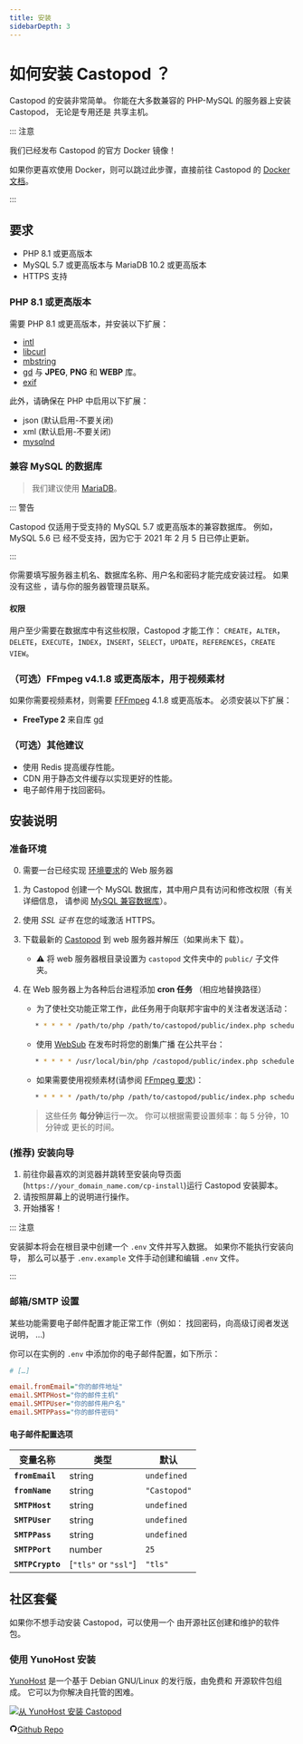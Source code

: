 ```yaml
---
title: 安装
sidebarDepth: 3
---
```


# 如何安装 Castopod ？

Castopod 的安装非常简单。 你能在大多数兼容的 PHP-MySQL 的服务器上安装 Castopod，
无论是专用还是 共享主机。

::: 注意

我们已经发布 Castopod 的官方 Docker 镜像！

如果你更喜欢使用 Docker，则可以跳过此步骤，直接前往 Castopod 的
[Docker 文档](./docker.md)。

:::

## 要求

- PHP 8.1 或更高版本
- MySQL 5.7 或更高版本与 MariaDB 10.2 或更高版本
- HTTPS 支持

### PHP 8.1 或更高版本

需要 PHP 8.1 或更高版本，并安装以下扩展：

- [intl](https://php.net/manual/en/intl.requirements.php)
- [libcurl](https://php.net/manual/en/curl.requirements.php)
- [mbstring](https://php.net/manual/en/mbstring.installation.php)
- [gd](https://www.php.net/manual/en/image.installation.php) 与 **JPEG**,
  **PNG** 和 **WEBP** 库。
- [exif](https://www.php.net/manual/en/exif.installation.php)

此外，请确保在 PHP 中启用以下扩展：

- json (默认启用-不要关闭)
- xml (默认启用-不要关闭)
- [mysqlnd](https://php.net/manual/en/mysqlnd.install.php)

### 兼容 MySQL 的数据库

> 我们建议使用 [MariaDB](https://mariadb.org)。

::: 警告

Castopod 仅适用于受支持的 MySQL 5.7 或更高版本的兼容数据库。 例如，MySQL 5.6 已
经不受支持，因为它于 2021 年 2 月 5 日已停止更新。

:::

你需要填写服务器主机名、数据库名称、用户名和密码才能完成安装过程。 如果没有这些
，请与你的服务器管理员联系。

#### 权限

用户至少需要在数据库中有这些权限，Castopod 才能工作：
`CREATE`，`ALTER`，`DELETE`，`EXECUTE`，`INDEX`，`INSERT`，`SELECT`，`UPDATE`，`REFERENCES`，`CREATE VIEW`。

### （可选）FFmpeg v4.1.8 或更高版本，用于视频素材

如果你需要视频素材，则需要 [FFFmpeg](https://www.ffmpeg.org/) 4.1.8 或更高版本。
必须安装以下扩展：

- **FreeType 2** 来自库
  [gd](https://www.php.net/manual/en/image.installation.php)

### （可选）其他建议

- 使用 Redis 提高缓存性能。
- CDN 用于静态文件缓存以实现更好的性能。
- 电子邮件用于找回密码。

## 安装说明

### 准备环境

0. 需要一台已经实现 [环境要求](#requirements)的 Web 服务器
1. 为 Castopod 创建一个 MySQL 数据库，其中用户具有访问和修改权限（有关详细信息，
   请参阅 [MySQL 兼容数据库](#mysql-compatible-database)）。
2. 使用 _SSL 证书_ 在您的域激活 HTTPS。
3. 下载最新的 [Castopod](https://castopod.org/) 到 web 服务器并解压（如果尚未下
   载）。
   - ⚠️ 将 web 服务器根目录设置为 `castopod` 文件夹中的 `public/` 子文件夹。
4. 在 Web 服务器上为各种后台进程添加 **cron 任务** （相应地替换路径）

   - 为了使社交功能正常工作，此任务用于向联邦宇宙中的关注者发送活动：

   ```bash
      * * * * * /path/to/php /path/to/castopod/public/index.php scheduled-activities
   ```

   - 使用 [WebSub](https://en.wikipedia.org/wiki/WebSub) 在发布时将您的剧集广播
     在公共平台：

   ```bash
      * * * * * /usr/local/bin/php /castopod/public/index.php scheduled-websub-publish
   ```

   - 如果需要使用视频素材(请参阅
     [FFmpeg 要求](#ffmpeg-v418-or-higher-for-video-clips))：

   ```bash
      * * * * * /path/to/php /path/to/castopod/public/index.php scheduled-video-clips
   ```

   > 这些任务 **每分钟**运行一次。 你可以根据需要设置频率：每 5 分钟，10 分钟或
   > 更长的时间。

### (推荐) 安装向导

1. 前往你最喜欢的浏览器并跳转至安装向导页面
   (`https://your_domain_name.com/cp-install`)运行 Castopod 安装脚本。
2. 请按照屏幕上的说明进行操作。
3. 开始播客！

::: 注意

安装脚本将会在根目录中创建一个 `.env` 文件并写入数据。 如果你不能执行安装向导，
那么可以基于 `.env.example` 文件手动创建和编辑 `.env` 文件。

:::

### 邮箱/SMTP 设置

某些功能需要电子邮件配置才能正常工作（例如： 找回密码，向高级订阅者发送说明， …)

你可以在实例的 `.env` 中添加你的电子邮件配置，如下所示：

```ini
# […]

email.fromEmail="你的邮件地址"
email.SMTPHost="你的邮件主机"
email.SMTPUser="你的邮件用户名"
email.SMTPPass="你的邮件密码"
```

#### 电子邮件配置选项

| 变量名称         | 类型                 | 默认         |
| ---------------- | -------------------- | ------------ |
| **`fromEmail`**  | string               | `undefined`  |
| **`fromName`**   | string               | `"Castopod"` |
| **`SMTPHost`**   | string               | `undefined`  |
| **`SMTPUser`**   | string               | `undefined`  |
| **`SMTPPass`**   | string               | `undefined`  |
| **`SMTPPort`**   | number               | `25`         |
| **`SMTPCrypto`** | [`"tls"` or `"ssl"`] | `"tls"`      |

## 社区套餐

如果你不想手动安装 Castopod，可以使用一个 由开源社区创建和维护的软件包。

### 使用 YunoHost 安装

[YunoHost](https://yunohost.org/) 是一个基于 Debian GNU/Linux 的发行版，由免费和
开源软件包组成。 它可以为你解决自托管的困难。

<div class="flex flex-wrap items-center gap-4">

<a href="https://install-app.yunohost.org/?app=castopod" target="_blank" rel="noopener noreferrer">
   <img src="https://install-app.yunohost.org/install-with-yunohost.svg" alt="从 YunoHost 安装 Castopod" class="align-middle" />
</a>

<a href="https://github.com/YunoHost-Apps/castopod_ynh" target="_blank" rel="noopener noreferrer" class="inline-flex items-center px-4 py-[.3rem] mx-auto font-semibold text-center text-black rounded-md gap-x-1 border-2 border-solid border-[#333] hover:no-underline hover:bg-gray-100"><svg
   xmlns="http://www.w3.org/2000/svg" viewBox="0 0 24 24" width="1em" height="1em"
   class="text-xl"><path fill="none" d="M0 0h24v24H0z"/><path d="M12 2A10 10 0 0 0 2 12a10 10 0 0 0 6.84 9.49c.5.09.69-.21.69-.48l-.02-1.86c-2.51.46-3.16-.61-3.36-1.18-.11-.28-.6-1.17-1.02-1.4-.35-.2-.85-.66-.02-.67.79-.01 1.35.72 1.54 1.02.9 1.52 2.34 1.1 2.91.83a2.1 2.1 0 0 1 .64-1.34c-2.22-.25-4.55-1.11-4.55-4.94A3.9 3.9 0 0 1 6.68 8.8a3.6 3.6 0 0 1 .1-2.65s.83-.27 2.75 1.02a9.28 9.28 0 0 1 2.5-.34c.85 0 1.7.12 2.5.34 1.9-1.3 2.75-1.02 2.75-1.02.54 1.37.2 2.4.1 2.65.63.7 1.02 1.58 1.02 2.68 0 3.84-2.34 4.7-4.56 4.94.36.31.67.91.67 1.85l-.01 2.75c0 .26.19.58.69.48A10.02 10.02 0 0 0 22 12 10 10 0 0 0 12 2z"/></svg>Github
Repo</a>

</div>
